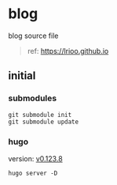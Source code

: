# blog

blog source file
> ref: https://lrioo.github.io

## initial

### submodules
```shell
git submodule init
git submodule update
```

### hugo
version: [v0.123.8](https://github.com/gohugoio/hugo/releases/tag/v0.123.8)
```shell
hugo server -D
```
